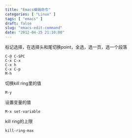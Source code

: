 ```yaml
---
title: "Emacs编辑命令"
categories: [ "Linux" ]
tags: [ "emacs" ]
draft: false
slug: "emacs-edit-command"
date: "2012-04-25 21:10:00"
---
```


标记选择，在选择头和尾切换point，全选，选一页，选一个段落

    C-@ C-SPC
    C-x C-x
    C-x h
    C-x C-p
    M-h


<!--more-->


切换kill ring里的值

    M-y

设置变量的值

    M-x set-variable

kill ring的上限

    kill-ring-max 

